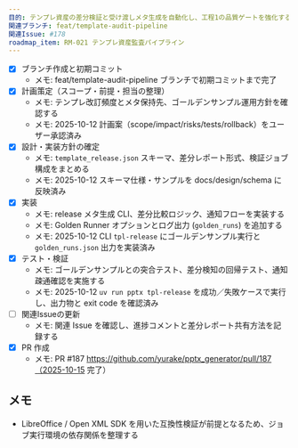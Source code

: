 ```yaml
---
目的: テンプレ資産の差分検証と受け渡しメタ生成を自動化し、工程1の品質ゲートを強化する
関連ブランチ: feat/template-audit-pipeline
関連Issue: #178
roadmap_item: RM-021 テンプレ資産監査パイプライン
---
```


- [x] ブランチ作成と初期コミット
  - メモ: feat/template-audit-pipeline ブランチで初期コミットまで完了
- [x] 計画策定（スコープ・前提・担当の整理）
  - メモ: テンプレ改訂頻度とメタ保持先、ゴールデンサンプル運用方針を確認する
  - メモ: 2025-10-12 計画案（scope/impact/risks/tests/rollback）をユーザー承認済み
- [x] 設計・実装方針の確定
  - メモ: `template_release.json` スキーマ、差分レポート形式、検証ジョブ構成をまとめる
  - メモ: 2025-10-12 スキーマ仕様・サンプルを docs/design/schema に反映済み
- [x] 実装
  - メモ: release メタ生成 CLI、差分比較ロジック、通知フローを実装する
  - メモ: Golden Runner オプションとログ出力 (`golden_runs`) を追加する
  - メモ: 2025-10-12 CLI `tpl-release` にゴールデンサンプル実行と `golden_runs.json` 出力を実装済み
- [x] テスト・検証
  - メモ: ゴールデンサンプルとの突合テスト、差分検知の回帰テスト、通知疎通確認を実施する
  - メモ: 2025-10-12 `uv run pptx tpl-release` を成功／失敗ケースで実行し、出力物と exit code を確認済み
- [ ] 関連Issueの更新
  - メモ: 関連 Issue を確認し、進捗コメントと差分レポート共有方法を記録する
- [x] PR 作成
  - メモ: PR #187 https://github.com/yurake/pptx_generator/pull/187（2025-10-15 完了）

## メモ
- LibreOffice / Open XML SDK を用いた互換性検証が前提となるため、ジョブ実行環境の依存関係を整理する

